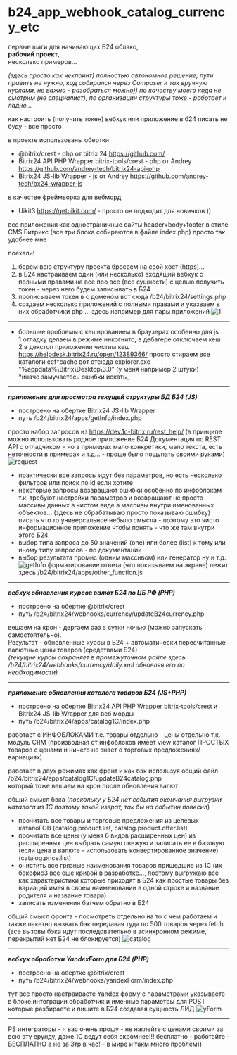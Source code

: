 # b24_app_webhook_catalog_currency_etc

первые шаги для начинающих Б24 облако,  
 **рабочий проект**,  
 несколько примеров...

_(здесь просто как чекпоинт) полностью автономное решение, пути править не нужно, код собирался через Composer и так вручную кусками, не важно - разобраться можно)) по качеству моего кода не смотрим (не специалист), по организации структуры тоже - работает и ладно..._

как настроить (получить токен) вебхук или приложение в б24 писать не буду - все просто

в проекте использованы обертки

- @bitrix/crest - php от bitrix 24 https://github.com/
- Bitrix24 API PHP Wrapper bitrix-tools/crest - php от Andrey https://github.com/andrey-tech/bitrix24-api-php
- Bitrix24 JS-lib Wrapper - js от Andrey https://github.com/andrey-tech/bx24-wrapper-js

в качестве фреймворка для вебморд

- Uikit3 https://getuikit.com/ - просто он подходит для новичков ))

все приложения как одностраничные сайты header+body+footer в стиле CMS Битрикс (все три блока собираются в файле index.php) просто так удобнее мне

поехали!

1. берем всю структуру проекта бросаем на свой хост (https)...
2. в Б24 настраиваем один (или несколько) входящий вебхук с полными правами на все про все (все сущности) с целью получить токен - через него будем записывать в Б24
3. прописываем токен в с доменом вот сюда /b24/bitrix24/settings.php
4. создаем несколько приложений с полными правами и указваем в них обработчики php ... здесь например для пары приложений
   ![1](https://user-images.githubusercontent.com/16114000/225566497-9a09c9c3-b061-41d3-8f57-69f4686f9629.png)

---

- большие проблемы с кешированием в браузерах особенно для js  
  1 отладку делаем в режиме инкогнито, в дебагере отключаем кеш  
  2 в декстоп приложении чистим кеш https://helpdesk.bitrix24.ru/open/12389366/ просто стираем все каталоги cef*cache вот отсюда explorer.exe "%appdata%\Bitrix\Desktop\3.0" (у меня например 2 штуки)  
   *иначе замучаетесь ошибки искать\_

---

**_приложение для просмотра текущей структуры БД Б24 (JS)_**

- построено на обертке Bitrix24 JS-lib Wrapper
- путь /b24/bitrix24/apps/getInfo/index.php

просто набор запросов из https://dev.1c-bitrix.ru/rest_help/ (в принципе можно использовать родное приложение Б24 Документация по REST API с отладчиком - но в примерах мало конкретики, мало текста, есть неточности в примерах и т.д... - проще было пощупать своими руками)
![request](https://user-images.githubusercontent.com/16114000/225566391-fd7aace3-0cae-4e26-8221-fceae39b3b5d.png)

- практически все запросы идут без параметров, но есть несколько фильтров или поиск по id если хотите
- некоторые запросы возвращают ошибки особенно по инфоблокам т.к. требуют настройки параметров и возвращают не просто массивы данных в чистом виде а массивы внутри именованных объектов... (здесь не обрабатываю просто показываю ошибку)
  писать что то универсальное небыло смысла - поэтому это чисто информационное приложение чтобы понять - что же там внутри этого Б24
- выбор типа запроса до 50 значений (one) или более (list) к тому или иному типу запросов - по документации
- выбор результата промис (одним массивом) или генератор
  ну и т.д.
  ![getInfo](https://user-images.githubusercontent.com/16114000/225566381-7cef0ed3-b45e-4c87-908d-3d8d6c40106a.png)
  форматирование ответа (что показываем на экране) лежит здесь /b24/bitrix24/apps/other_function.js

---

**_вебхук обновления курсов валют Б24 по ЦБ РФ (PHP)_**

- построено на обертке @bitrix/crest
- путь /b24/bitrix24/webhooks/currency/updateB24currency.php

вешаем на крон - дергаем раз в сутки ночью (можно запускать самостоятельно).  
Результат - обновленные курсы в Б24 + автоматически пересчитанные валютные цены товаров (средствами Б24)  
_(текущие курсы сохраняет в промежуточном файле здесь /b24/bitrix24/webhooks/currency/daily.xml обновляя его по необходимости)_

---

**_приложение обновления каталога товаров Б24 (JS+PHP)_**

- построено на обертке Bitrix24 API PHP Wrapper bitrix-tools/crest и Bitrix24 JS-lib Wrapper для веб морды
- путь /b24/bitrix24/apps/catalog1C/index.php

работает с ИНФОБЛОКАМИ т.е. товары отдельно - цены отдельно т.к. модуль CRM (производная от инфоблоков имеет view каталог ПРОСТЫХ товаров с ценами и ничего не знает о торговых предложениях/вариациях)

работает в двух режимах как фронт и как бэк используя общий файл  
/b24/bitrix24/apps/catalog1C/updateB24catalog.php  
который тоже вешаем на крон после обновления валют

общий смысл бэка (_поскольку у Б24 нет события окончания выгрузки каталога из 1С поэтому такой изврат, так бы на событин повесил_)

- прочитать все товары и торговые предложения из целевых каталоГОВ (catalog.product.list, catalog.product.offer.list)
- прочитать все цены (у меня 6 видов расширенных цен)
  из расширенных цен выбрать самую свежую и записать ее в базовую (если цена в валюте - использовать конвертированное значение)(catalog.price.list)
- очистить все грязные наименования товаров пришедшие из 1С (их бэкофис3 все еше ~~кривой~~ в разработке..., поэтому выгружаю все как характеристики которые приходят в Б24 как простые товары без вариаций имея в своем наименовании в одной строке и название родителя и название товара)
- записать изменения батчем обратно в Б24

общий смысл фронта - посмотреть отдельно на то с чем работаем и также пакетно вызвать бэк передавая туда по 500 товаров через fetch (все вызовы бэка идут последовательно в асинхронном режиме, перекрытий нет Б24 не блокируется)
![catalog](https://user-images.githubusercontent.com/16114000/225566374-fa7f1b47-1da0-418e-a9b8-581edde76bc9.png)

---

**_вебхук обработки YandexForm для Б24 (PHP)_**

- построено на обертке @bitrix/crest
- путь /b24/bitrix24/webhooks/yandexForm/index.php

тут все просто настраиваете Yandex форму с параметрами указываете в блоке интеграции обработчик и именные параметры для POST которые разбираете и пишите в Б24 создавая сущность ЛИД
![yForm](https://user-images.githubusercontent.com/16114000/225595755-e46e43df-f303-4d71-aada-1406e82bc8ab.png)

---

PS
интеграторы - я вас очень прошу - не наглейте с ценами своими за всю эту ерунду, даже 1С ведут себя скромнее!!!
бесплатно - работайте - БЕСПЛАТНО а не за 3тр в час! - в мире и такм много проблем))
